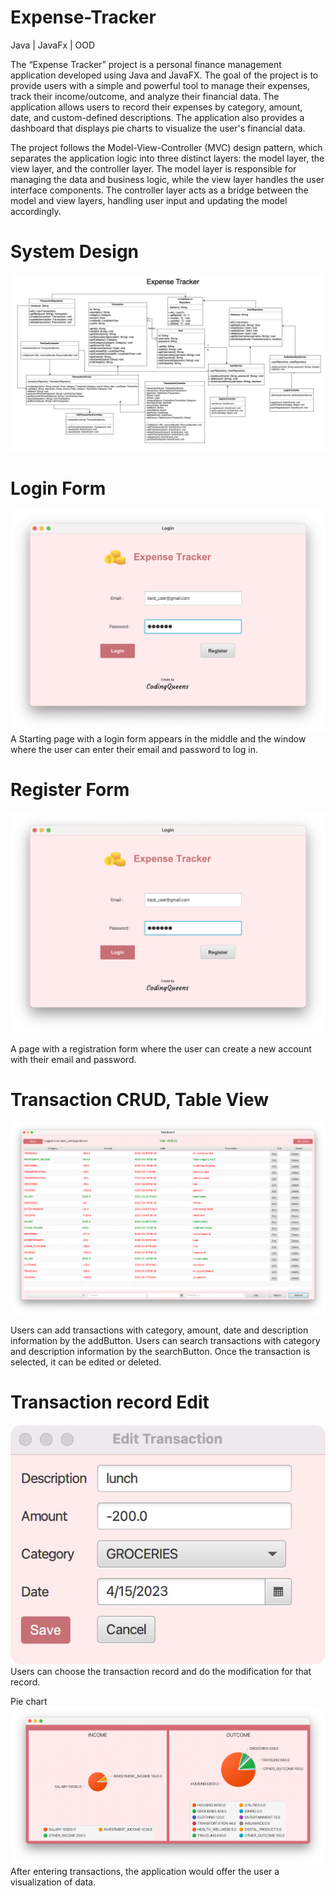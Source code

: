 # Expense-Tracker
Java | JavaFx | OOD


The “Expense Tracker” project is a personal finance management application developed using Java and JavaFX. The goal of the project is to provide users with a simple and powerful tool to manage their expenses, track their income/outcome, and analyze their financial data.
The application allows users to record their expenses by category, amount, date, and custom-defined descriptions. The application also provides a dashboard that displays pie charts to visualize the user's financial data.

The project follows the Model-View-Controller (MVC) design pattern, which separates the application logic into three distinct layers: the model layer, the view layer, and the controller layer. The model layer is responsible for managing the data and business logic, while the view layer handles the user interface components. The controller layer acts as a bridge between the model and view layers, handling user input and updating the model accordingly.



# System Design

![image](https://github.com/YiChiehH/Expense-Tracker/blob/main/img/%20UML%20class%20diagram.jpg)


# Login Form
![image](https://github.com/YiChiehH/Expense-Tracker/blob/main/img/%20Login%20page.png)
A Starting page with a login form appears in the middle and the window where the user can enter their email and password to log in.




# Register Form
![image](https://github.com/YiChiehH/Expense-Tracker/blob/main/img/%20Login%20page.png)

A page with a registration form where the user can create a new account with their email and password.



# Transaction CRUD, Table View
![image](https://github.com/YiChiehH/Expense-Tracker/blob/main/img/Expense%20Record.png)

Users can add transactions with category, amount, date and description information by the addButton. Users can search transactions with category and description information by the searchButton. Once the transaction is selected, it can be edited or deleted.




# Transaction record Edit
![image](https://github.com/YiChiehH/Expense-Tracker/blob/main/img/Edit%20page.jpg)
Users can choose the transaction record and do the modification for that record.




Pie chart
![image](https://github.com/YiChiehH/Expense-Tracker/blob/main/img/Pie%20Chart.png)
After entering transactions, the application would offer the user a visualization of data.

